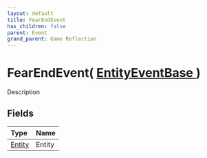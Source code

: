 ```yaml
---
layout: default
title: FearEndEvent
has_children: false
parent: Event
grand_parent: Game Reflection
---
```

# FearEndEvent( [ EntityEventBase ](/riftbreaker-wiki/docs/game-reflection/events/entity_event_base/) )
Description 

## Fields

| Type | Name |
|:----------|:--------------|
| [Entity](/riftbreaker-wiki/docs/game-reflection/classes/entity/) | Entity |

